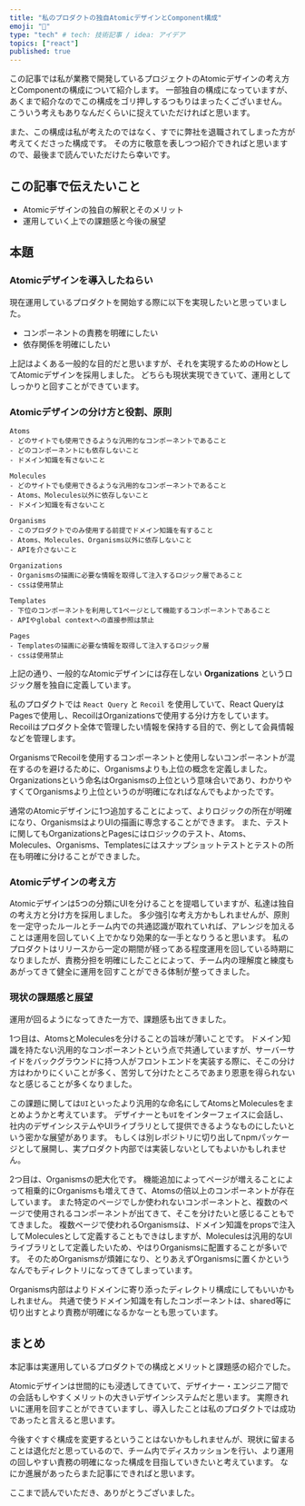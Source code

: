 ```yaml
---
title: "私のプロダクトの独自AtomicデザインとComponent構成"
emoji: "🔖"
type: "tech" # tech: 技術記事 / idea: アイデア
topics: ["react"]
published: true
---
```

この記事では私が業務で開発しているプロジェクトのAtomicデザインの考え方とComponentの構成について紹介します。
一部独自の構成になっていますが、あくまで紹介なのでこの構成をゴリ押しするつもりはまったくございません。
こういう考えもありなんだくらいに捉えていただければと思います。

また、この構成は私が考えたのではなく、すでに弊社を退職されてしまった方が考えてくださった構成です。
その方に敬意を表しつつ紹介できればと思いますので、最後まで読んでいただけたら幸いです。

## この記事で伝えたいこと
- Atomicデザインの独自の解釈とそのメリット
- 運用していく上での課題感と今後の展望

## 本題
### Atomicデザインを導入したねらい
現在運用しているプロダクトを開始する際に以下を実現したいと思っていました。
- コンポーネントの責務を明確にしたい
- 依存関係を明確にしたい

上記はよくある一般的な目的だと思いますが、それを実現するためのHowとしてAtomicデザインを採用しました。
どちらも現状実現できていて、運用としてしっかりと回すことができています。


### Atomicデザインの分け方と役割、原則
```
Atoms
- どのサイトでも使用できるような汎用的なコンポーネントであること
- どのコンポーネントにも依存しないこと
- ドメイン知識を有さないこと

Molecules
- どのサイトでも使用できるような汎用的なコンポーネントであること
- Atoms、Molecules以外に依存しないこと
- ドメイン知識を有さないこと

Organisms
- このプロダクトでのみ使用する前提でドメイン知識を有すること
- Atoms、Molecules、Organisms以外に依存しないこと
- APIを介さないこと

Organizations
- Organismsの描画に必要な情報を取得して注入するロジック層であること
- cssは使用禁止

Templates
- 下位のコンポーネントを利用して1ページとして機能するコンポーネントであること
- APIやglobal contextへの直接参照は禁止

Pages
- Templatesの描画に必要な情報を取得して注入するロジック層
- cssは使用禁止
```
上記の通り、一般的なAtomicデザインには存在しない **Organizations** というロジック層を独自に定義しています。

私のプロダクトでは `React Query` と `Recoil` を使用していて、React QueryはPagesで使用し、RecoilはOrganizationsで使用する分け方をしています。
Recoilはプロダクト全体で管理したい情報を保持する目的で、例として会員情報などを管理します。

OrganismsでRecoilを使用するコンポーネントと使用しないコンポーネントが混在するのを避けるために、Organismsよりも上位の概念を定義しました。
Organizationsという命名はOrganismsの上位という意味合いであり、わかりやすくてOrganismsより上位というのが明確になればなんでもよかったです。

通常のAtomicデザインに1つ追加することによって、よりロジックの所在が明確になり、OrganismsはよりUIの描画に専念することができます。
また、テストに関してもOrganizationsとPagesにはロジックのテスト、Atoms、Molecules、Organisms、Templatesにはスナップショットテストとテストの所在も明確に分けることができました。

### Atomicデザインの考え方
Atomicデザインは5つの分類にUIを分けることを提唱していますが、私達は独自の考え方と分け方を採用しました。
多少強引な考え方かもしれませんが、原則を一定守ったルールとチーム内での共通認識が取れていれば、アレンジを加えることは運用を回していく上でかなり効果的な一手となりうると思います。
私のプロダクトはリリースから一定の期間が経ってある程度運用を回している時期になりましたが、責務分担を明確にしたことによって、チーム内の理解度と練度もあがってきて健全に運用を回すことができる体制が整ってきました。

### 現状の課題感と展望
運用が回るようになってきた一方で、課題感も出てきました。

1つ目は、AtomsとMoleculesを分けることの旨味が薄いことです。
ドメイン知識を持たない汎用的なコンポーネントという点で共通していますが、サーバーサイドをバックグラウンドに持つ人がフロントエンドを実装する際に、そこの分け方はわかりにくいことが多く、苦労して分けたところであまり恩恵を得られないなと感じることが多くなりました。

この課題に関しては`UI`といったより汎用的な命名にしてAtomsとMoleculesをまとめようかと考えています。
デザイナーとも`UI`をインターフェイスに会話し、社内のデザインシステムやUIライブラリとして提供できるようなものにしたいという密かな展望があります。
もしくは別レポジトリに切り出してnpmパッケージとして展開し、実プロダクト内部では実装しないとしてもよいかもしれません。

2つ目は、Organismsの肥大化です。
機能追加によってページが増えることによって相乗的にOrganismsも増えてきて、Atomsの倍以上のコンポーネントが存在しています。
また特定のページでしか使われないコンポーネントと、複数のページで使用されるコンポーネントが出てきて、そこを分けたいと感じることもでてきました。
複数ページで使われるOrganismsは、ドメイン知識をpropsで注入してMoleculesとして定義することもできはしますが、Moleculesは汎用的なUIライブラリとして定義したいため、やはりOrganismsに配置することが多いです。
そのためOrganismsが煩雑になり、とりあえずOrganismsに置くかというなんでもディレクトリになってきてしまっています。

Organisms内部はよりドメインに寄り添ったディレクトリ構成にしてもいいかもしれません。
共通で使うドメイン知識を有したコンポーネントは、shared等に切り出すとより責務が明確になるかなーとも思っています。

## まとめ
本記事は実運用しているプロダクトでの構成とメリットと課題感の紹介でした。

Atomicデザインは世間的にも浸透してきていて、デザイナー・エンジニア間での会話もしやすくメリットの大きいデザインシステムだと思います。
実際きれいに運用を回すことができていますし、導入したことは私のプロダクトでは成功であったと言えると思います。

今後すぐすぐ構成を変更するということはないかもしれませんが、現状に留まることは退化だと思っているので、チーム内でディスカッションを行い、より運用の回しやすい責務の明確になった構成を目指していきたいと考えています。
なにか進展があったらまた記事にできればと思います。

ここまで読んでいただき、ありがとうございました。
